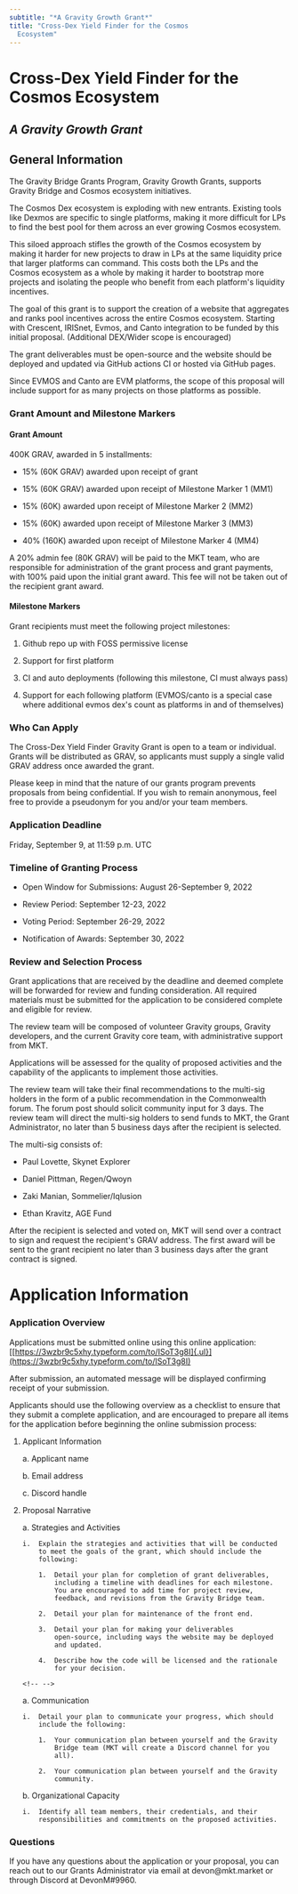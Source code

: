 ```yaml
---
subtitle: "*A Gravity Growth Grant*"
title: "Cross-Dex Yield Finder for the Cosmos
  Ecosystem"
---
```


# Cross-Dex Yield Finder for the Cosmos Ecosystem
## *A Gravity Growth Grant*

## General Information

The Gravity Bridge Grants Program, Gravity Growth Grants, supports
Gravity Bridge and Cosmos ecosystem initiatives.

The Cosmos Dex ecosystem is exploding with new entrants. Existing tools
like Dexmos are specific to single platforms, making it more difficult
for LPs to find the best pool for them across an ever growing Cosmos
ecosystem.

This siloed approach stifles the growth of the Cosmos ecosystem by
making it harder for new projects to draw in LPs at the same liquidity
price that larger platforms can command. This costs both the LPs and the
Cosmos ecosystem as a whole by making it harder to bootstrap more
projects and isolating the people who benefit from each platform\'s
liquidity incentives.

The goal of this grant is to support the creation of a website that
aggregates and ranks pool incentives across the entire Cosmos ecosystem.
Starting with Crescent, IRISnet, Evmos, and Canto integration to be
funded by this initial proposal. (Additional DEX/Wider scope is
encouraged)

The grant deliverables must be open-source and the website should be
deployed and updated via GitHub actions CI or hosted via GitHub pages.

Since EVMOS and Canto are EVM platforms, the scope of this proposal will
include support for as many projects on those platforms as possible.

### Grant Amount and Milestone Markers

#### Grant Amount

400K GRAV, awarded in 5 installments:

-   15% (60K GRAV) awarded upon receipt of grant

-   15% (60K GRAV) awarded upon receipt of Milestone Marker 1 (MM1)

-   15% (60K) awarded upon receipt of Milestone Marker 2 (MM2)

-   15% (60K) awarded upon receipt of Milestone Marker 3 (MM3)

-   40% (160K) awarded upon receipt of Milestone Marker 4 (MM4)

A 20% admin fee (80K GRAV) will be paid to the MKT team, who are
responsible for administration of the grant process and grant payments,
with 100% paid upon the initial grant award. This fee will not be taken
out of the recipient grant award.

#### Milestone Markers

Grant recipients must meet the following project milestones:

1.  Github repo up with FOSS permissive license

2.  Support for first platform

3.  CI and auto deployments (following this milestone, CI must always
    pass)

4.  Support for each following platform (EVMOS/canto is a special case
    where additional evmos dex\'s count as platforms in and of
    themselves)

### Who Can Apply

The Cross-Dex Yield Finder Gravity Grant is open to a team or
individual. Grants will be distributed as GRAV, so applicants must
supply a single valid GRAV address once awarded the grant.

Please keep in mind that the nature of our grants program prevents
proposals from being confidential. If you wish to remain anonymous, feel
free to provide a pseudonym for you and/or your team members.

### Application Deadline

Friday, September 9, at 11:59 p.m. UTC

### Timeline of Granting Process

-   Open Window for Submissions: August 26-September 9, 2022

-   Review Period: September 12-23, 2022

-   Voting Period: September 26-29, 2022

-   Notification of Awards: September 30, 2022

### Review and Selection Process

Grant applications that are received by the deadline and deemed complete
will be forwarded for review and funding consideration. All required
materials must be submitted for the application to be considered
complete and eligible for review.

The review team will be composed of volunteer Gravity groups, Gravity
developers, and the current Gravity core team, with administrative
support from MKT.

Applications will be assessed for the quality of proposed activities and
the capability of the applicants to implement those activities.

The review team will take their final recommendations to the multi-sig
holders in the form of a public recommendation in the Commonwealth
forum. The forum post should solicit community input for 3 days. The
review team will direct the multi-sig holders to send funds to MKT, the
Grant Administrator, no later than 5 business days after the recipient
is selected.

The multi-sig consists of:

-   Paul Lovette, Skynet Explorer

-   Daniel Pittman, Regen/Qwoyn

-   Zaki Manian, Sommelier/Iqlusion

-   Ethan Kravitz, AGE Fund

After the recipient is selected and voted on, MKT will send over a
contract to sign and request the recipient\'s GRAV address. The first
award will be sent to the grant recipient no later than 3 business days
after the grant contract is signed.

# Application Information

### Application Overview

Applications must be submitted online using this online application:
[[https://3wzbr9c5xhy.typeform.com/to/ISoT3g8I]{.ul}](https://3wzbr9c5xhy.typeform.com/to/ISoT3g8I)

After submission, an automated message will be displayed confirming
receipt of your submission.

Applicants should use the following overview as a checklist to ensure
that they submit a complete application, and are encouraged to prepare
all items for the application before beginning the online submission
process:

1.  Applicant Information

    a.  Applicant name

    b.  Email address

    c.  Discord handle

2.  Proposal Narrative

    a.  Strategies and Activities

        i.  Explain the strategies and activities that will be conducted
            to meet the goals of the grant, which should include the
            following:

            1.  Detail your plan for completion of grant deliverables,
                including a timeline with deadlines for each milestone.
                You are encouraged to add time for project review,
                feedback, and revisions from the Gravity Bridge team.

            2.  Detail your plan for maintenance of the front end.

            3.  Detail your plan for making your deliverables
                open-source, including ways the website may be deployed
                and updated.

            4.  Describe how the code will be licensed and the rationale
                for your decision.

    ```{=html}
    <!-- -->
    ```
    a.  Communication

        i.  Detail your plan to communicate your progress, which should
            include the following:

            1.  Your communication plan between yourself and the Gravity
                Bridge team (MKT will create a Discord channel for you
                all).

            2.  Your communication plan between yourself and the Gravity
                community.

    b.  Organizational Capacity

        i.  Identify all team members, their credentials, and their
            responsibilities and commitments on the proposed activities.

### Questions

If you have any questions about the application or your proposal, you
can reach out to our Grants Administrator via email at devon\@mkt.market
or through Discord at DevonM\#9960.
